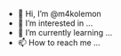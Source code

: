 - 👋 Hi, I’m @m4kolemon
- 👀 I’m interested in ...
- 🌱 I’m currently learning ...
- 📫 How to reach me ...

<!---
m4kolemon/m4kolemon is a ✨ special ✨ repository because its `README.md` (this file) appears on your GitHub profile.
You can click the Preview link to take a look at your changes.
--->
